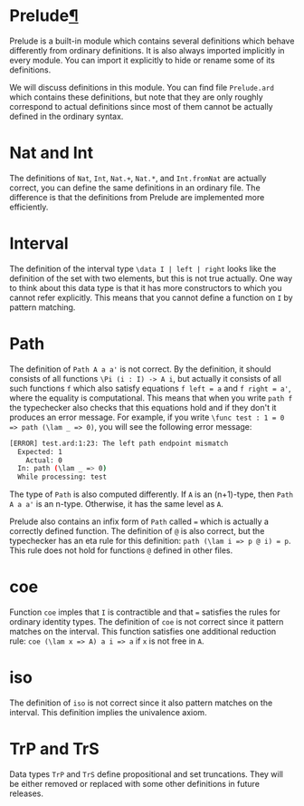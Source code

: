 <h1 id="prelude">Prelude<a class="headerlink" href="#prelude" title="Permanent link">&para;</a></h1>

Prelude is a built-in module which contains several definitions which behave differently from ordinary definitions.
It is also always imported implicitly in every module.
You can import it explicitly to hide or rename some of its definitions.

We will discuss definitions in this module.
You can find file `Prelude.ard` which contains these definitions, but note that they are only roughly correspond to actual definitions since most of them cannot be actually defined in the ordinary syntax.

# Nat and Int

The definitions of `Nat`, `Int`, `Nat.+`, `Nat.*`, and `Int.fromNat` are actually correct, you can define the same definitions in an ordinary file.
The difference is that the definitions from Prelude are implemented more efficiently.

# Interval

The definition of the interval type `\data I | left | right` looks like the definition of the set with two elements, but this is not true actually.
One way to think about this data type is that it has more constructors to which you cannot refer explicitly.
This means that you cannot define a function on `I` by pattern matching.

# Path

The definition of `Path A a a'` is not correct.
By the definition, it should consists of all functions `\Pi (i : I) -> A i`, but actually it consists of all such functions `f` which also satisfy equations `f left = a` and `f right = a'`, where the equality is computational.
This means that when you write `path f` the typechecker also checks that this equations hold and if they don't it produces an error message.
For example, if you write `\func test : 1 = 0 => path (\lam _ => 0)`, you will see the following error message:

```bash
[ERROR] test.ard:1:23: The left path endpoint mismatch
  Expected: 1
    Actual: 0
  In: path (\lam _ => 0)
  While processing: test
```

The type of `Path` is also computed differently.
If `A` is an (n+1)-type, then `Path A a a'` is an n-type.
Otherwise, it has the same level as `A`.

Prelude also contains an infix form of `Path` called `=` which is actually a correctly defined function.
The definition of `@` is also correct, but the typechecker has an eta rule for this definition: `path (\lam i => p @ i) = p`.
This rule does not hold for functions `@` defined in other files.

# coe

Function `coe` imples that `I` is contractible and that `=` satisfies the rules for ordinary identity types.
The definition of `coe` is not correct since it pattern matches on the interval.
This function satisfies one additional reduction rule: `coe (\lam x => A) a i => a` if `x` is not free in `A`.

# iso

The definition of `iso` is not correct since it also pattern matches on the interval.
This definition implies the univalence axiom.

# TrP and TrS

Data types `TrP` and `TrS` define propositional and set truncations.
They will be either removed or replaced with some other definitions in future releases.
